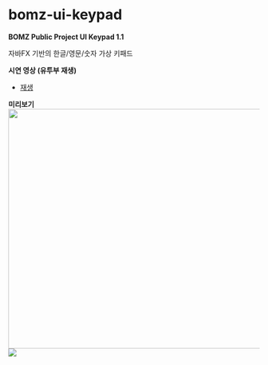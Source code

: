 # bomz-ui-keypad

**BOMZ Public Project UI Keypad 1.1**

자바FX 기반의 한글/영문/숫자 가상 키패드


**시연 영상 (유투부 재생)**
   - <a href="https://youtu.be/hy6CllpQ7Yo" target="_blank">재생</a>

**미리보기**
<img src="https://img.youtube.com/vi/hy6CllpQ7Yo/maxresdefault.jpg" style="width:640px;height:480px;">
<img src="https://img.youtube.com/vi/hy6CllpQ7Yo/sddefault.jpg">
